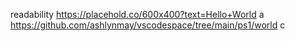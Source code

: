 readability
https://placehold.co/600x400?text=Hello+World
a
https://github.com/ashlynmay/vscodespace/tree/main/ps1/world
c